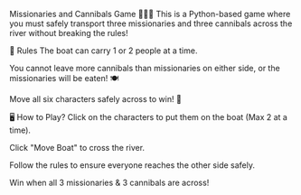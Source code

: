 Missionaries and Cannibals Game 🚣‍♂️🌊
This is a Python-based game where you must safely transport three missionaries and three cannibals across the river without breaking the rules!

📜 Rules
The boat can carry 1 or 2 people at a time.

You cannot leave more cannibals than missionaries on either side, or the missionaries will be eaten! 🍽️

Move all six characters safely across to win! 🎉

🖥️ How to Play?
Click on the characters to put them on the boat (Max 2 at a time).

Click "Move Boat" to cross the river.

Follow the rules to ensure everyone reaches the other side safely.

Win when all 3 missionaries & 3 cannibals are across!
